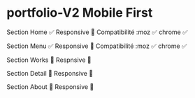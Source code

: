 # portfolio-V2 Mobile First
 Section Home :white_check_mark: Responsive :black_square_button: Compatibilité :moz :white_check_mark: chrome :white_check_mark:
 
 Section Menu :white_check_mark: Responsive :black_square_button: Compatibilité :moz :white_check_mark: chrome :white_check_mark:
 
 Section Works :black_square_button: Respnsive :black_square_button:
 
 Section Detail :black_square_button: Responsive :black_square_button:
 
 Section About :black_square_button: Responsive :black_square_button:
